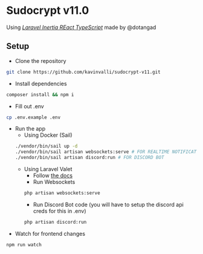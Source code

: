 # Sudocrypt v11.0

Using [_Laravel Inertia REact TypeScript_](https://github.com/dotangad/liret) made by @dotangad

## Setup
- Clone the repository
```sh
git clone https://github.com/kavinvalli/sudocrypt-v11.git
```
- Install dependencies
```sh
composer install && npm i
```
- Fill out .env
```sh
cp .env.example .env
```
- Run the app
  - Using Docker (Sail)
  ```sh
  ./vendor/bin/sail up -d
  ./vendor/bin/sail artisan websockets:serve # FOR REALTIME NOTIFICATIONS
  ./vendor/bin/sail artisan discord:run # FOR DISCORD BOT
  ```
  - Using Laravel Valet
    - Follow [the docs](https://laravel.com/docs/8.x/valet)
    - Run Websockets
    ```sh
    php artisan websockets:serve
    ```
    - Run Discord Bot code (you will have to setup the discord api creds for this in .env)
    ```sh
    php artisan discord:run
    ```
- Watch for frontend changes
```sh
npm run watch
```
